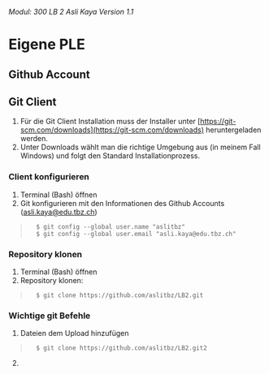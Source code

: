 *Modul: 300 
LB 2 
Asli Kaya
Version 1.1* 
# Eigene PLE
## Github Account
## Git Client
1. Für die Git Client Installation muss der Installer unter [https://git-scm.com/downloads](https://git-scm.com/downloads) heruntergeladen werden.
2.  Unter Downloads wählt man die richtige Umgebung aus (in meinem Fall Windows) und folgt den Standard Installationprozess.
### Client konfigurieren
1. Terminal (Bash) öffnen
2. Git konfigurieren mit den Informationen des Github Accounts (asli.kaya@edu.tbz.ch) 
>       $ git config --global user.name "aslitbz"
>       $ git config --global user.email "asli.kaya@edu.tbz.ch"
### Repository klonen
1. Terminal (Bash) öffnen
2. Repository klonen:
>       $ git clone https://github.com/aslitbz/LB2.git
### Wichtige git Befehle
1. Dateien dem Upload hinzufügen
>       $ git clone https://github.com/aslitbz/LB2.git2
2. 
<!--stackedit_data:
eyJoaXN0b3J5IjpbLTYzNDA5NDI2Nl19
-->
